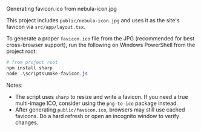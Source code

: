 Generating favicon.ico from nebula-icon.jpg

This project includes `public/nebula-icon.jpg` and uses it as the site's favicon via `src/app/layout.tsx`.

To generate a proper `favicon.ico` file from the JPG (recommended for best cross-browser support), run the following on Windows PowerShell from the project root:

```powershell
# from project root
npm install sharp
node .\scripts\make-favicon.js
```

Notes:
- The script uses `sharp` to resize and write a favicon. If you need a true multi-image ICO, consider using the `png-to-ico` package instead.
- After generating `public/favicon.ico`, browsers may still use cached favicons. Do a hard refresh or open an incognito window to verify changes.
